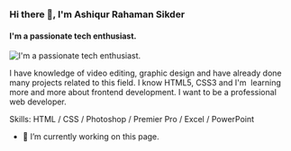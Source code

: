 ### Hi there 👋, I'm Ashiqur Rahaman Sikder
#### I'm a passionate tech enthusiast.
![I'm a passionate tech enthusiast.](https://scontent.fdac14-1.fna.fbcdn.net/v/t39.30808-6/240720011_2033120396852563_2604722590964311320_n.jpg?_nc_cat=107&ccb=1-7&_nc_sid=19026a&_nc_eui2=AeHQb6n8sQ1aPcLi19fmQbz5XOOdfxF6anhc451_EXpqeOVtDYo0M4ufwg058e-FU0N9sEVdAztDRJxKGd4eDCKr&_nc_ohc=NU9ZI5L8FBAAX8TSBnv&_nc_ht=scontent.fdac14-1.fna&oh=00_AT8pKt8vOxnHQHaVQuRmpNdYjlWQJptWjeduOcKxibrFyA&oe=629B841F)

I have knowledge of video editing, graphic design and have already done many projects related to this field. I know HTML5, CSS3 and I'm  learning more and more about frontend development. I want to be a professional web developer.

Skills: HTML / CSS / Photoshop / Premier Pro / Excel / PowerPoint

- 🔭 I’m currently working on this page. 





